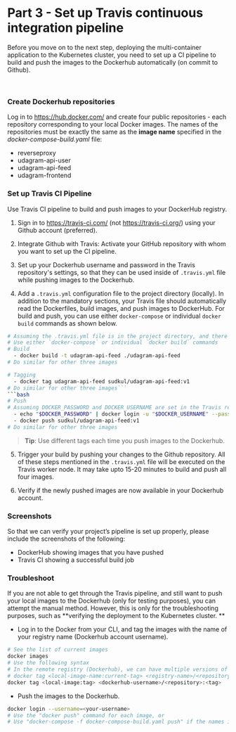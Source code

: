 # Part 3 - Set up Travis continuous integration pipeline

Before you move on to the next step, deploying the multi-container application to the Kubernetes cluster, you need to set up a CI pipeline to build and push the images to the Dockerhub automatically (on commit to Github). 

<br data-md>

### Create Dockerhub repositories

Log in to https://hub.docker.com/ and create four public repositories - each repository corresponding to your local Docker images. The names of the repositories must be exactly the same as the **image name** specified in the *docker-compose-build.yaml* file:

* reverseproxy
* udagram-api-user
* udagram-api-feed
* udagram-frontend

### Set up Travis CI Pipeline

Use Travis CI pipeline to build and push images to your DockerHub registry. 

1. Sign in to https://travis-ci.com/ (not https://travis-ci.org/) using your Github account (preferred).


2. Integrate Github with Travis: Activate your GitHub repository with whom you want to set up the CI pipeline. 


3. Set up your Dockerhub username and password in the Travis repository's settings, so that they can be used inside of `.travis.yml` file while pushing images to the Dockerhub. 


4. Add a `.travis.yml` configuration file to the project directory (locally). In addition to the mandatory sections, your Travis file should automatically read the Dockerfiles, build images, and push images to DockerHub. For build and push, you can use either `docker-compose` or individual `docker build` commands as shown below. 
```bash
# Assuming the .travis.yml file is in the project directory, and there is a separate sub-directory for each service
# Use either `docker-compose` or individual `docker build` commands
# Build
  - docker build -t udagram-api-feed ./udagram-api-feed
# Do similar for other three images
```
```bash
# Tagging
  - docker tag udagram-api-feed sudkul/udagram-api-feed:v1
# Do similar for other three images```
```bash
# Push
# Assuming DOCKER_PASSWORD and DOCKER_USERNAME are set in the Travis repository settings
  - echo "$DOCKER_PASSWORD" | docker login -u "$DOCKER_USERNAME" --password-stdin
  - docker push sudkul/udagram-api-feed:v1
# Do similar for other three images
```
> **Tip**: Use different tags each time you push images to the Dockerhub.   


5. Trigger your build by pushing your changes to the Github repository. All of these steps mentioned in the `.travis.yml` file will be executed on the Travis worker node. It may take upto 15-20 minutes to build and push all four images.


6. Verify if the newly pushed images are now available in your Dockerhub account.


### Screenshots
So that we can verify your project’s pipeline is set up properly, please include the screenshots of the following:

- DockerHub showing images that you have pushed
- Travis CI showing a successful build job


### Troubleshoot

If you are not able to get through the Travis pipeline, and still want to push your local images to the Dockerhub (only for testing purposes), you can attempt the manual method. However, this is only for the troubleshooting purposes, such as **verifying the deployment to the Kubernetes cluster. **

* Log in to the Docker from your CLI, and tag the images with the name of your registry name (Dockerhub account username). 
```bash
# See the list of current images
docker images
# Use the following syntax
# In the remote registry (Dockerhub), we can have multiple versions of an image using "tags". 
# docker tag <local-image-name:current-tag> <registry-name>/<repository-name>:<new-tag>
docker tag <local-image:tag> <dockerhub-username>/<repository>:<tag>
```
* Push the images to the Dockerhub. 
```bash
docker login --username=<your-username>
# Use the "docker push" command for each image, or 
# Use "docker-compose -f docker-compose-build.yaml push" if the names in the compose file are as same as the Dockerhub repositories. 
```


